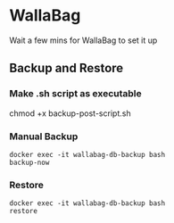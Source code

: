 # WallaBag

Wait a few mins for WallaBag to set it up

## Backup and Restore

### Make .sh script as executable
chmod +x backup-post-script.sh

### Manual Backup
<!-- https://github.com/tiredofit/docker-db-backup -->
```
docker exec -it wallabag-db-backup bash
backup-now
```

### Restore
```
docker exec -it wallabag-db-backup bash
restore
```